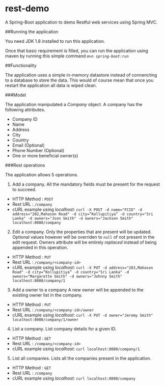 # rest-demo
A Spring-Boot application to demo Restful web services using Spring MVC.

##Running the application

You need JDK 1.8 installed to run this application.

Once that basic requirement is filled, you can run the application using maven by running this simple command *`mvn spring-boot:run`*

##Functionality

The application uses a simple in-memory datastore instead of connencting to a database to store the data. This would of course mean that once you restart the application all data is wiped clean.

###Model

The application manipulated a *Company* object. A company has the following attributes.
* Company ID
* Name
* Address
* City
* Country
* E­mail (Optional)
* Phone Number (Optional)
* One or more beneficial owner(s)

###Rest operations

The application allows 5 operations.

1. Add a company.
  All the mandatory fields must be present for the request to succeed.
  * HTTP Method : `POST`
  * Rest URL : `/company`
  * cURL example using _localhost_: `curl -X POST -d name="FCID" -d address="202,Mahason Road" -d city=“Kollupitiya” -d country="Sri Lanka" -d owners="Json Smith" -d owners="Jackson Smith" localhost:8080/company`
  
2. Edit a company.
  Only the properties that are present will be updated. Optional values however will be overriden to `null` of not present in the edit request. Owners attribute will be entirely _replaced_ instead of being appended in this operation.
  * HTTP Method : `PUT`
  * Rest URL : `/company/<company-id>`
  * cURL example using _localhost_: `curl -X PUT -d address="203,Mahason Road" -d city=“Kollupitiya” -d country="Sri Lanka" -d owners="Margarette Smith" -d owners="Johnny Smith" localhost:8080/company/1`

3. Add a owner to a company
  A new owner will be appended to the existing owner list in the company.
  * HTTP Method : `PUT`
  * Rest URL : `/company/<company-id>/owner`
  * cURL example using _localhost_: `curl -X PUT -d owner="Jeremy Smith" localhost:8080/company/1/owner`

4. List a company.
  List company details for a given ID.
  * HTTP Method : `GET`
  * Rest URL : `/company/<company-id>`
  * cURL example using _localhost_: `curl localhost:8080/company/1`

5. List all companies.
  Lists all the companies present in the application.
  * HTTP Method : `GET`
  * Rest URL : `/company`
  * cURL example using _localhost_: `curl localhost:8080/company`


